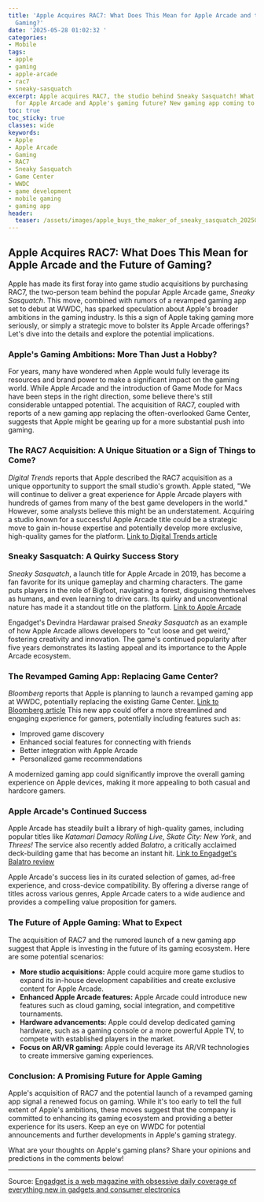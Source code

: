 ```yaml
---
title: 'Apple Acquires RAC7: What Does This Mean for Apple Arcade and the Future of
  Gaming?'
date: '2025-05-28 01:02:32 '
categories:
- Mobile
tags:
- apple
- gaming
- apple-arcade
- rac7
- sneaky-sasquatch
excerpt: Apple acquires RAC7, the studio behind Sneaky Sasquatch! What does this mean
  for Apple Arcade and Apple's gaming future? New gaming app coming to WWDC?
toc: true
toc_sticky: true
classes: wide
keywords:
- Apple
- Apple Arcade
- Gaming
- RAC7
- Sneaky Sasquatch
- Game Center
- WWDC
- game development
- mobile gaming
- gaming app
header:
  teaser: /assets/images/apple_buys_the_maker_of_sneaky_sasquatch_20250528010232.jpg
---
```


## Apple Acquires RAC7: What Does This Mean for Apple Arcade and the Future of Gaming?

Apple has made its first foray into game studio acquisitions by purchasing RAC7, the two-person team behind the popular Apple Arcade game, *Sneaky Sasquatch*. This move, combined with rumors of a revamped gaming app set to debut at WWDC, has sparked speculation about Apple's broader ambitions in the gaming industry. Is this a sign of Apple taking gaming more seriously, or simply a strategic move to bolster its Apple Arcade offerings? Let's dive into the details and explore the potential implications.

### Apple's Gaming Ambitions: More Than Just a Hobby?

For years, many have wondered when Apple would fully leverage its resources and brand power to make a significant impact on the gaming world. While Apple Arcade and the introduction of Game Mode for Macs have been steps in the right direction, some believe there's still considerable untapped potential. The acquisition of RAC7, coupled with reports of a new gaming app replacing the often-overlooked Game Center, suggests that Apple might be gearing up for a more substantial push into gaming.

### The RAC7 Acquisition: A Unique Situation or a Sign of Things to Come?

*Digital Trends* reports that Apple described the RAC7 acquisition as a unique opportunity to support the small studio's growth. Apple stated, "We will continue to deliver a great experience for Apple Arcade players with hundreds of games from many of the best game developers in the world." However, some analysts believe this might be an understatement. Acquiring a studio known for a successful Apple Arcade title could be a strategic move to gain in-house expertise and potentially develop more exclusive, high-quality games for the platform. [Link to Digital Trends article](https://www.digitaltrends.com/gaming/apple-acquires-rac7-sneaky-sasquatch/)

### Sneaky Sasquatch: A Quirky Success Story

*Sneaky Sasquatch*, a launch title for Apple Arcade in 2019, has become a fan favorite for its unique gameplay and charming characters. The game puts players in the role of Bigfoot, navigating a forest, disguising themselves as humans, and even learning to drive cars. Its quirky and unconventional nature has made it a standout title on the platform. [Link to Apple Arcade](URL)

Engadget's Devindra Hardawar praised *Sneaky Sasquatch* as an example of how Apple Arcade allows developers to "cut loose and get weird," fostering creativity and innovation. The game's continued popularity after five years demonstrates its lasting appeal and its importance to the Apple Arcade ecosystem.

### The Revamped Gaming App: Replacing Game Center?

*Bloomberg* reports that Apple is planning to launch a revamped gaming app at WWDC, potentially replacing the existing Game Center. [Link to Bloomberg article](https://www.bloomberg.com/news/articles/2025-05-27/apple-to-debut-dedicated-gaming-app-within-days-of-switch-2-s-arrival) This new app could offer a more streamlined and engaging experience for gamers, potentially including features such as:

*   Improved game discovery
*   Enhanced social features for connecting with friends
*   Better integration with Apple Arcade
*   Personalized game recommendations

A modernized gaming app could significantly improve the overall gaming experience on Apple devices, making it more appealing to both casual and hardcore gamers.

### Apple Arcade's Continued Success

Apple Arcade has steadily built a library of high-quality games, including popular titles like *Katamari Damacy Rolling Live*, *Skate City: New York*, and *Threes!* The service also recently added *Balatro*, a critically acclaimed deck-building game that has become an instant hit. [Link to Engadget's Balatro review](https://www.engadget.com/gaming/engadgets-balatro-of-the-year-2024-140021833.html)

Apple Arcade's success lies in its curated selection of games, ad-free experience, and cross-device compatibility. By offering a diverse range of titles across various genres, Apple Arcade caters to a wide audience and provides a compelling value proposition for gamers.

### The Future of Apple Gaming: What to Expect

The acquisition of RAC7 and the rumored launch of a new gaming app suggest that Apple is investing in the future of its gaming ecosystem. Here are some potential scenarios:

*   **More studio acquisitions:** Apple could acquire more game studios to expand its in-house development capabilities and create exclusive content for Apple Arcade.
*   **Enhanced Apple Arcade features:** Apple Arcade could introduce new features such as cloud gaming, social integration, and competitive tournaments.
*   **Hardware advancements:** Apple could develop dedicated gaming hardware, such as a gaming console or a more powerful Apple TV, to compete with established players in the market.
*   **Focus on AR/VR gaming:** Apple could leverage its AR/VR technologies to create immersive gaming experiences.

### Conclusion: A Promising Future for Apple Gaming

Apple's acquisition of RAC7 and the potential launch of a revamped gaming app signal a renewed focus on gaming. While it's too early to tell the full extent of Apple's ambitions, these moves suggest that the company is committed to enhancing its gaming ecosystem and providing a better experience for its users. Keep an eye on WWDC for potential announcements and further developments in Apple's gaming strategy.

What are your thoughts on Apple's gaming plans? Share your opinions and predictions in the comments below!


---

Source: [Engadget is a web magazine with obsessive daily coverage of everything new in gadgets and consumer electronics](https://www.engadget.com/gaming/apple-buys-the-maker-of-sneaky-sasquatch-210305065.html?src=rss)
